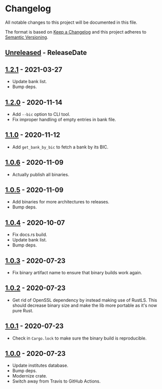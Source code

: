 # Changelog

All notable changes to this project will be documented in this file.

The format is based on [Keep a Changelog](http://keepachangelog.com/)
and this project adheres to [Semantic Versioning](http://semver.org/).

<!-- next-header -->

## [Unreleased] - ReleaseDate

## [1.2.1] - 2021-03-27
- Update bank list.
- Bump deps.

## [1.2.0] - 2020-11-14
- Add `--bic` option to CLI tool.
- Fix improper handling of empty entries in bank file.

## [1.1.0] - 2020-11-12
- Add `get_bank_by_bic` to fetch a bank by its BIC.

## [1.0.6] - 2020-11-09
- Actually publish all binaries.

## [1.0.5] - 2020-11-09
- Add binaries for more architectures to releases.
- Bump deps.

## [1.0.4] - 2020-10-07
- Fix docs.rs build.
- Update bank list.
- Bump deps.

## [1.0.3] - 2020-07-23
- Fix binary artifact name to ensure that binary builds work again.

## [1.0.2] - 2020-07-23
- Get rid of OpenSSL dependency by instead making use of RustLS.
  This should decrease binary size and make the lib more portable as it's now pure Rust.

## [1.0.1] - 2020-07-23
- Check in `Cargo.lock` to make sure the binary build is reproducible.

## [1.0.0] - 2020-07-23
- Update institutes database.
- Bump deps.
- Modernize crate.
- Switch away from Travis to GitHub Actions.

<!-- next-url -->
[Unreleased]: https://github.com/svenstaro/fints-institute-db/compare/v1.2.1...HEAD
[1.2.1]: https://github.com/svenstaro/fints-institute-db/compare/v1.2.0...v1.2.1
[1.2.0]: https://github.com/svenstaro/fints-institute-db/compare/v1.1.0...v1.2.0
[1.1.0]: https://github.com/svenstaro/fints-institute-db/compare/v1.0.6...v1.1.0
[1.0.6]: https://github.com/svenstaro/fints-institute-db/compare/v1.0.5...v1.0.6
[1.0.5]: https://github.com/svenstaro/fints-institute-db/compare/v1.0.4...v1.0.5
[1.0.4]: https://github.com/svenstaro/fints-institute-db/compare/v1.0.3...v1.0.4
[1.0.3]: https://github.com/svenstaro/fints-institute-db/compare/v1.0.2...v1.0.3
[1.0.2]: https://github.com/svenstaro/fints-institute-db/compare/v1.0.1...v1.0.2
[1.0.1]: https://github.com/svenstaro/fints-institute-db/compare/v1.0.0...v1.0.1
[1.0.0]: https://github.com/svenstaro/miniserve/compare/0.4.0...v1.0.0
